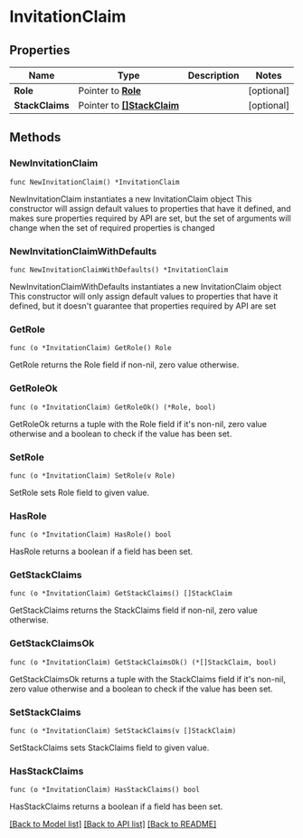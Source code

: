 # InvitationClaim

## Properties

Name | Type | Description | Notes
------------ | ------------- | ------------- | -------------
**Role** | Pointer to [**Role**](Role.md) |  | [optional] 
**StackClaims** | Pointer to [**[]StackClaim**](StackClaim.md) |  | [optional] 

## Methods

### NewInvitationClaim

`func NewInvitationClaim() *InvitationClaim`

NewInvitationClaim instantiates a new InvitationClaim object
This constructor will assign default values to properties that have it defined,
and makes sure properties required by API are set, but the set of arguments
will change when the set of required properties is changed

### NewInvitationClaimWithDefaults

`func NewInvitationClaimWithDefaults() *InvitationClaim`

NewInvitationClaimWithDefaults instantiates a new InvitationClaim object
This constructor will only assign default values to properties that have it defined,
but it doesn't guarantee that properties required by API are set

### GetRole

`func (o *InvitationClaim) GetRole() Role`

GetRole returns the Role field if non-nil, zero value otherwise.

### GetRoleOk

`func (o *InvitationClaim) GetRoleOk() (*Role, bool)`

GetRoleOk returns a tuple with the Role field if it's non-nil, zero value otherwise
and a boolean to check if the value has been set.

### SetRole

`func (o *InvitationClaim) SetRole(v Role)`

SetRole sets Role field to given value.

### HasRole

`func (o *InvitationClaim) HasRole() bool`

HasRole returns a boolean if a field has been set.

### GetStackClaims

`func (o *InvitationClaim) GetStackClaims() []StackClaim`

GetStackClaims returns the StackClaims field if non-nil, zero value otherwise.

### GetStackClaimsOk

`func (o *InvitationClaim) GetStackClaimsOk() (*[]StackClaim, bool)`

GetStackClaimsOk returns a tuple with the StackClaims field if it's non-nil, zero value otherwise
and a boolean to check if the value has been set.

### SetStackClaims

`func (o *InvitationClaim) SetStackClaims(v []StackClaim)`

SetStackClaims sets StackClaims field to given value.

### HasStackClaims

`func (o *InvitationClaim) HasStackClaims() bool`

HasStackClaims returns a boolean if a field has been set.


[[Back to Model list]](../README.md#documentation-for-models) [[Back to API list]](../README.md#documentation-for-api-endpoints) [[Back to README]](../README.md)


